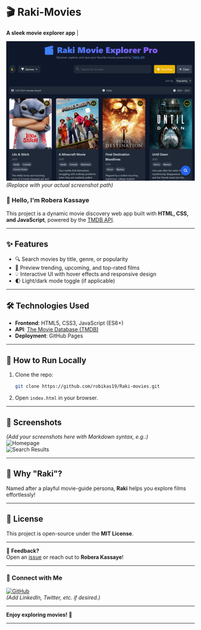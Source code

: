 
# 🎬 Raki-Movies  
**A sleek movie explorer app** | 

![Demo Screenshot](/screenshot.png) *(Replace with your actual screenshot path)*  

### 👋 Hello, I'm **Robera Kassaye**  
This project is a dynamic movie discovery web app built with **HTML, CSS, and JavaScript**, powered by the [TMDB API](https://www.themoviedb.org/).  

---  

## ✨ Features  
- 🔍 Search movies by title, genre, or popularity  
- 🎥 Preview trending, upcoming, and top-rated films  
- 💡 Interactive UI with hover effects and responsive design  
- 🌓 Light/dark mode toggle (if applicable)  

---  

## 🛠️ Technologies Used  
- **Frontend**: HTML5, CSS3, JavaScript (ES6+)  
- **API**: [The Movie Database (TMDB)](https://www.themoviedb.org/)  
- **Deployment**: GitHub Pages  

---  

## 🚀 How to Run Locally  
1. Clone the repo:  
   ```bash  
   git clone https://github.com/robikas19/Raki-movies.git  
   ```  
2. Open `index.html` in your browser.  

---  

## 📸 Screenshots  
*(Add your screenshots here with Markdown syntax, e.g.:)*  
![Homepage](/screenshots/home.png)  
![Search Results](/screenshots/search.png)  

---  

## 🌟 Why "Raki"?  
Named after a playful movie-guide persona, **Raki** helps you explore films effortlessly!  

---  

## 📜 License  
This project is open-source under the **MIT License**.  

---  

💬 **Feedback?**  
Open an [issue](https://github.com/robikas19/Raki-movies/issues) or reach out to **Robera Kassaye**!  

---  

### 🔗 Connect with Me  
[![GitHub](https://img.shields.io/badge/GitHub-robikas19-blue)](https://github.com/robikas19)  
*(Add LinkedIn, Twitter, etc. if desired.)*  

---  

**Enjoy exploring movies!** 🍿  

---  

